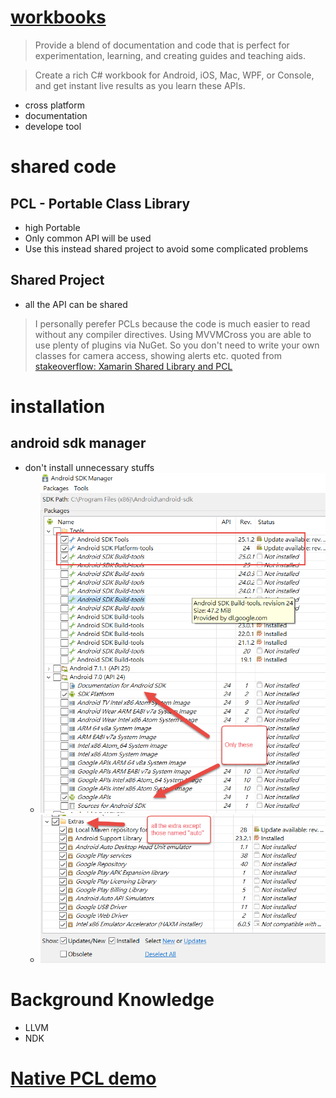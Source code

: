 # [workbooks](https://developer.xamarin.com/guides/cross-platform/workbooks/) 
>Provide a blend of documentation and code that is perfect for experimentation, learning, and creating guides and teaching aids.

>Create a rich C# workbook for Android, iOS, Mac, WPF, or Console, and get instant live results as you learn these APIs. 
- cross platform
- documentation
- develope tool

# shared code
## PCL - Portable Class Library
- high Portable
- Only common API will be used
- Use this instead shared project to avoid some complicated problems
## Shared Project
- all the API can be shared

> I personally perefer PCLs because the code is much easier to read without any compiler directives. Using MVVMCross you are able to use plenty of plugins via NuGet. So you don't need to write your own classes for camera access, showing alerts etc.
quoted from [stakeoverflow: Xamarin Shared Library and PCL](http://stackoverflow.com/questions/32043793/xamarin-shared-library-and-pcl)
# installation
## android sdk manager
- don't install unnecessary stuffs
    - ![sdk](images/2016-12-11_13-38-05.png)
    - ![extra](images/2016-12-11_13-39-27.png)

# Background Knowledge
- LLVM
- NDK

# [Native PCL demo](NativePCL/readme.md)